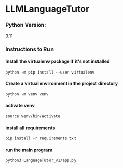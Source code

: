 # LLMLanguageTutor

### Python Version: 
3.11

### Instructions to Run
#### Install the virtualenv package if it's not installed
```
python -m pip install --user virtualenv
```

#### Create a virtual environment in the project directory
```
python -m venv venv
```

#### activate venv
```
source venv/bin/activate
```

#### install all requirements
```
pip install -r requirements.txt
```

#### run the main program
```
python3 LanguageTutor_v1/app.py
```